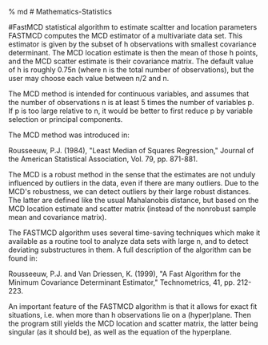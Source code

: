 % md # Mathematics-Statistics

#FastMCD statistical algorithm to estimate scaltter and location parameters
FASTMCD computes the MCD estimator of a multivariate data set.  This 
 estimator is given by the subset of h observations with smallest covariance 
 determinant.  The MCD location estimate is then the mean of those h points,
 and the MCD scatter estimate is their covariance matrix.  The default value 
 of h is roughly 0.75n (where n is the total number of observations), but the 
 user may choose each value between n/2 and n.


 The MCD method is intended for continuous variables, and assumes that 
 the number of observations n is at least 5 times the number of variables p. 
 If p is too large relative to n, it would be better to first reduce
 p by variable selection or principal components.

 The MCD method was introduced in:

   Rousseeuw, P.J. (1984), "Least Median of Squares Regression," 
   Journal of the American Statistical Association, Vol. 79, pp. 871-881.

 The MCD is a robust method in the sense that the estimates are not unduly 
 influenced by outliers in the data, even if there are many outliers. 
 Due to the MCD's robustness, we can detect outliers by their large
 robust distances. The latter are defined like the usual Mahalanobis
 distance, but based on the MCD location estimate and scatter matrix
 (instead of the nonrobust sample mean and covariance matrix).


 The FASTMCD algorithm uses several time-saving techniques which 
 make it available as a routine tool to analyze data sets with large n,
 and to detect deviating substructures in them. A full description of the 
 algorithm can be found in:

   Rousseeuw, P.J. and Van Driessen, K. (1999), "A Fast Algorithm for the 
   Minimum Covariance Determinant Estimator," Technometrics, 41, pp. 212-223.

 An important feature of the FASTMCD algorithm is that it allows for exact 
 fit situations, i.e. when more than h observations lie on a (hyper)plane. 
 Then the program still yields the MCD location and scatter matrix, the latter
 being singular (as it should be), as well as the equation of the hyperplane.

